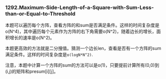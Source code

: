 ### 1292.Maximum-Side-Length-of-a-Square-with-Sum-Less-than-or-Equal-to-Threshold

本题可以遍历每个方阵，查看方阵的和sum是否满足条件。这样的时间复杂度是o(N^4)，其中遍历每个元素作为方阵的右下角需要o(N^2)，随着边长的增长，面积增长的速率是o(N^2)。

本题更高效的方法就是二分搜值。猜测一个边长len，查看是否有一个方阵的sum满足条件。这样的时间复杂度是```o(logN*N^2)```.

注意，本题中计算一个方阵的sum的方法可以是o(1)，只要提前计算所有(0,0)到(i,j)的矩阵和presum[i][j]。
